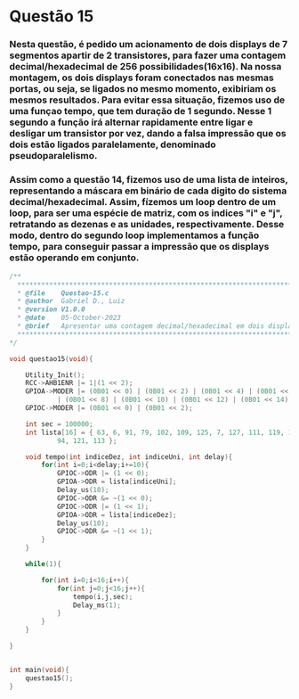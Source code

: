 # Questão 15

### Nesta questão, é pedido um acionamento de dois displays de 7 segmentos apartir de 2 transistores, para fazer uma contagem decimal/hexadecimal de 256 possibilidades(16x16). Na nossa montagem, os dois displays foram conectados nas mesmas portas, ou seja, se ligados no mesmo momento, exibiriam os mesmos resultados. Para evitar essa situação, fizemos uso de uma funçao tempo, que tem duração de 1 segundo. Nesse 1 segundo a função irá alternar rapidamente entre ligar e desligar um transistor por vez, dando a falsa impressão que os dois estão ligados paralelamente, denominado pseudoparalelismo.
#####
### Assim como a questão 14, fizemos uso de uma lista de inteiros, representando a máscara em binário de cada digito do sistema decimal/hexadecimal. Assim, fízemos um loop dentro de um loop, para ser uma espécie de matriz, com os indices "i" e "j", retratando as dezenas e as unidades, respectivamente. Desse modo, dentro do segundo loop implementamos a função tempo, para conseguir passar a impressão que os displays estão operando em conjunto.

```C
/**
  ***************************************************************************************
  * @file    Questao-15.c 
  * @author  Gabriel D., Luiz
  * @version V1.0.0
  * @date    05-October-2023
  * @brief   Apresentar uma contagem decimal/hexadecimal em dois displays de 7 segmentos.
  ***************************************************************************************
*/

void questao15(void){

	Utility_Init();
	RCC->AHB1ENR |= 1|(1 << 2);
	GPIOA->MODER |= (0B01 << 0) | (0B01 << 2) | (0B01 << 4) | (0B01 << 6)
			| (0B01 << 8) | (0B01 << 10) | (0B01 << 12) | (0B01 << 14);
	GPIOC->MODER |= (0B01 << 0) | (0B01 << 2);

	int sec = 100000;
	int lista[16] = { 63, 6, 91, 79, 102, 109, 125, 7, 127, 111, 119, 124, 57,
			94, 121, 113 };

	void tempo(int indiceDez, int indiceUni, int delay){
		for(int i=0;i<delay;i+=10){
			GPIOC->ODR |= (1 << 0);
			GPIOA->ODR = lista[indiceUni];
			Delay_us(10);
			GPIOC->ODR &= ~(1 << 0);
			GPIOC->ODR |= (1 << 1);
			GPIOA->ODR = lista[indiceDez];
			Delay_us(10);
			GPIOC->ODR &= ~(1 << 1);
		}
	}

	while(1){

		for(int i=0;i<16;i++){
			for(int j=0;j<16;j++){
				tempo(i,j,sec);
				Delay_ms(1);
			}
		}
	}

}


int main(void){
    questao15();
}
```
